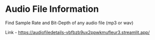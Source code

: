 # Audio File Information
Find Sample Rate and Bit-Depth of any audio file (mp3 or wav)

Link - https://audiofiledetails-vbfbzb9ux2ppwkmufleur3.streamlit.app/
